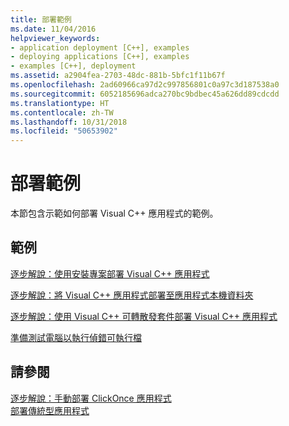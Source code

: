 ```yaml
---
title: 部署範例
ms.date: 11/04/2016
helpviewer_keywords:
- application deployment [C++], examples
- deploying applications [C++], examples
- examples [C++], deployment
ms.assetid: a2904fea-2703-48dc-881b-5bfc1f11b67f
ms.openlocfilehash: 2ad60966ca97d2c997856801c0a97c3d187538a0
ms.sourcegitcommit: 6052185696adca270bc9bdbec45a626dd89cdcdd
ms.translationtype: HT
ms.contentlocale: zh-TW
ms.lasthandoff: 10/31/2018
ms.locfileid: "50653902"
---
```

# <a name="deployment-examples"></a>部署範例

本節包含示範如何部署 Visual C++ 應用程式的範例。

## <a name="examples"></a>範例

[逐步解說：使用安裝專案部署 Visual C++ 應用程式](../ide/walkthrough-deploying-a-visual-cpp-application-by-using-a-setup-project.md)

[逐步解說：將 Visual C++ 應用程式部署至應用程式本機資料夾](../ide/walkthrough-deploying-a-visual-cpp-application-to-an-application-local-folder.md)

[逐步解說：使用 Visual C++ 可轉散發套件部署 Visual C++ 應用程式](../ide/deploying-visual-cpp-application-by-using-the-vcpp-redistributable-package.md)

[準備測試電腦以執行偵錯可執行檔](../ide/preparing-a-test-machine-to-run-a-debug-executable.md)

## <a name="see-also"></a>請參閱

[逐步解說：手動部署 ClickOnce 應用程式](/visualstudio/deployment/walkthrough-manually-deploying-a-clickonce-application)<br>
[部署傳統型應用程式](../ide/deploying-native-desktop-applications-visual-cpp.md)